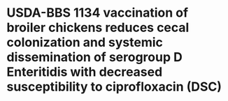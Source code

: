 # USDA-BBS 1134 vaccination of broiler chickens reduces cecal colonization and systemic dissemination of serogroup D Enteritidis with decreased susceptibility to ciprofloxacin (DSC)
